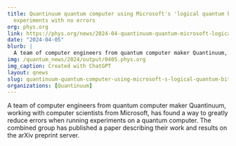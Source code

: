```yaml
---
title: Quantinuum quantum computer using Microsoft's 'logical quantum bits' runs 14,000
  experiments with no errors
org: phys.org
link: https://phys.org/news/2024-04-quantinuum-quantum-microsoft-logical-bits.html
date: "2024-04-05"
blurb: |
  A team of computer engineers from quantum computer maker Quantinuum, working with computer scientists from Microsoft, has found a way to greatly reduce errors when running experiments on a quantum computer. The combined group has published a paper describing their work and results on the arXiv preprint server.
img: /quantum_news/2024/output/0405.phys.org
img_caption: Created with ChatGPT
layout: qnews
slug: quantinuum-quantum-computer-using-microsoft-s-logical-quantum-bits-runs-14-000-experiments-with-no-errors
organizations: [Quantinuum]
---
```


A team of computer engineers from quantum computer maker Quantinuum, working with computer scientists from Microsoft, has found a way to greatly reduce errors when running experiments on a quantum computer. The combined group has published a paper describing their work and results on the arXiv preprint server.
